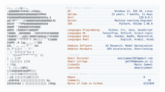 <picture>
  <source srcset="https://raw.githubusercontent.com/mmazinjameel/mmazinjameel/main/dark_mode.svg?v=1750054631" media="(prefers-color-scheme: dark)">
  <img src="https://raw.githubusercontent.com/mmazinjameel/mmazinjameel/main/light_mode.svg?v=1750054631">
</picture>
